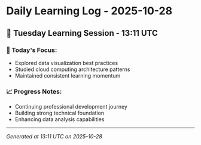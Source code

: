 # Daily Learning Log - 2025-10-28

## 📅 Tuesday Learning Session - 13:11 UTC

### 🎯 Today's Focus:
- Explored data visualization best practices
- Studied cloud computing architecture patterns
- Maintained consistent learning momentum

### 📈 Progress Notes:
- Continuing professional development journey
- Building strong technical foundation
- Enhancing data analysis capabilities

---
*Generated at 13:11 UTC on 2025-10-28*
